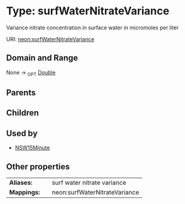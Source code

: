 
# Type: surfWaterNitrateVariance


Variance nitrate concentration in surface water in micromoles per liter

URI: [neon:surfWaterNitrateVariance](https://data.neonscience.org/surfWaterNitrateVariance)


## Domain and Range

None ->  <sub>OPT</sub> [Double](types/Double.md)

## Parents


## Children


## Used by

 * [NSW15Minute](NSW15Minute.md)

## Other properties

|  |  |  |
| --- | --- | --- |
| **Aliases:** | | surf water nitrate variance |
| **Mappings:** | | neon:surfWaterNitrateVariance |

